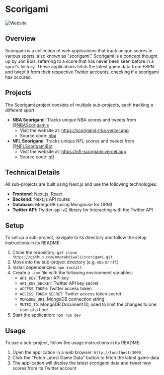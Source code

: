 Scorigami
================

![Website](https://i.imgur.com/Lj9cSFn.png)

## Overview

Scorigami is a collection of web applications that track unique scores in various sports, also known as "scorigami." Scorigami is a concept thought up by Jon Bois, referring to a score that has never been seen before in a sport's history. These applications fetch the latest game data from ESPN and tweet it from their respective Twitter accounts, checking if a scorigami has occured.

## Projects

The Scorigami project consists of multiple sub-projects, each tracking a different sport:

* **NBA Scorigami**: Tracks unique NBA scores and tweets from [@NBAScorigamis](https://x.com/NBAScorigamis)
	+ Visit the website at: https://scorigami-nba.vercel.app
	+ Source code: [nba](https://github.com/omarabdiwali/scorigami/tree/main/nba)
* **NFL Scorigami**: Tracks unique NFL scores and tweets from [@NFLScorigamiBot](https://x.com/NFLScorigamiBot)
	+ Visit the website at: https://nfl-scorigami.vercel.app
	+ Source code: [nfl](https://github.com/omarabdiwali/scorigami/tree/main/nfl)

## Technical Details

All sub-projects are built using Next.js and use the following technologies:

* **Frontend**: Next.js, React
* **Backend**: Next.js API routes
* **Database**: MongoDB (using Mongoose for ORM)
* **Twitter API**: Twitter-api-v2 library for interacting with the Twitter API

## Setup

To set up a sub-project, navigate to its directory and follow the setup instructions in its README:

1. Clone the repository: `git clone https://github.com/omarabdiwali/scorigami.git`
2. Move into the sub-project directory (e.g. `nba` or `nfl`)
3. Install dependencies: `npm install`
4. Create a `.env` file with the following environment variables:
	* `API_KEY`: Twitter API key
	* `API_KEY_SECRET`: Twitter API key secret
	* `ACCESS_TOKEN`: Twitter access token
	* `ACCESS_TOKEN_SECRET`: Twitter access token secret
	* `MONGODB_URI`: MongoDB connection string
	* `MUTEX_ID`: MongoDB Document ID, used to limit the changes to one user at a time
5. Start the application: `npm run dev`

## Usage

To use a sub-project, follow the usage instructions in its README:

1. Open the application in a web browser: `http://localhost:3000`
2. Click the "Fetch Latest Game Data" button to fetch the latest game data
3. The application will display the latest scorigami data and tweet new scores from its Twitter account